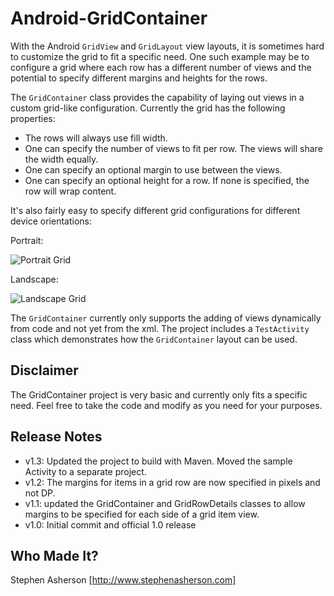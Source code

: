 Android-GridContainer
=====================

With the Android `GridView` and `GridLayout` view layouts, it is sometimes hard to customize the grid to fit a specific need.
One such example may be to configure a grid where each row has a different number of views and the potential to specify
different margins and heights for the rows.

The `GridContainer` class provides the capability of laying out views in a custom grid-like configuration. Currently
the grid has the following properties:
- The rows will always use fill width.
- One can specify the number of views to fit per row. The views will share the width equally.
- One can specify an optional margin to use between the views.
- One can specify an optional height for a row. If none is specified, the row will wrap content.

It's also fairly easy to specify different grid configurations for different device orientations:

Portrait:

![Portrait Grid](https://github.com/StephenAsherson/Android-GridContainer/raw/master/screenshots/grid_container_portrait.png)

Landscape:

![Landscape Grid](https://github.com/StephenAsherson/Android-GridContainer/raw/master/screenshots/grid_container_landscape.png)

The `GridContainer` currently only supports the adding of views dynamically from code and not yet from the xml.
The project includes a `TestActivity` class which demonstrates how the `GridContainer` layout can be used.

Disclaimer
-----

The GridContainer project is very basic and currently only fits a specific need. Feel free to take the code and modify as you need for
your purposes.


Release Notes
-------------
* v1.3: Updated the project to build with Maven. Moved the sample Activity to a separate project.
* v1.2: The margins for items in a grid row are now specified in pixels and not DP.
* v1.1: updated the GridContainer and GridRowDetails classes to allow margins to be specified for each side of a grid item view.
* v1.0: Initial commit and official 1.0 release

Who Made It?
-----

Stephen Asherson [http://www.stephenasherson.com]
